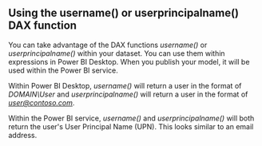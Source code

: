 ## Using the username() or userprincipalname() DAX function

You can take advantage of the DAX functions *username()* or *userprincipalname()* within your dataset. You can use them within expressions in Power BI Desktop. When you publish your model, it will be used within the Power BI service.

Within Power BI Desktop, *username()* will return a user in the format of *DOMAIN\User* and *userprincipalname()* will return a user in the format of *user@contoso.com*.

Within the Power BI service, *username()* and *userprincipalname()* will both return the user's User Principal Name (UPN). This looks similar to an email address.